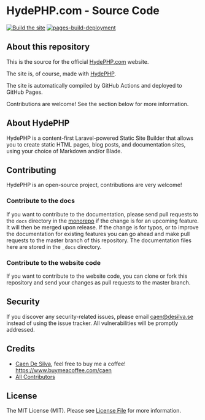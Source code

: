 # HydePHP.com - Source Code

[![Build the site](https://github.com/hydephp/hydephp.com/actions/workflows/build.yml/badge.svg)](https://github.com/hydephp/hydephp.com/actions/workflows/build.yml)
[![pages-build-deployment](https://github.com/hydephp/hydephp.com/actions/workflows/pages/pages-build-deployment/badge.svg)](https://github.com/hydephp/hydephp.com/actions/workflows/pages/pages-build-deployment)

## About this repository

This is the source for the official [HydePHP.com](https://hydephp.com/) website.

The site is, of course, made with [HydePHP](https://github.com/hydephp/hyde).

The site is automatically compiled by GitHub Actions and deployed to GitHub Pages.

Contributions are welcome! See the section below for more information.

## About HydePHP
HydePHP is a content-first Laravel-powered Static Site Builder that allows you to create static HTML pages, blog posts, and documentation sites,
using your choice of Markdown and/or Blade.

## Contributing

HydePHP is an open-source project, contributions are very welcome!

### Contribute to the docs

If you want to contribute to the documentation, please send pull requests to the `docs` directory in the [monorepo](https://github.com/hydephp/develop/tree/master/docs) if the change is for an upcoming feature. It will then be merged upon release. If the change is for typos, or to improve the documentation for existing features you can go ahead and make pull requests to the master branch of this repository. The documentation files here are stored in the `_docs` directory.

### Contribute to the website code

If you want to contribute to the website code, you can clone or fork this repository and send your changes as pull requests to the master branch.


## Security

If you discover any security-related issues, please email caen@desilva.se instead of using the issue tracker.
All vulnerabilities will be promptly addressed.

## Credits

-   [Caen De Silva](https://github.com/caendesilva), feel free to buy me a coffee! https://www.buymeacoffee.com/caen
-   [All Contributors](../../contributors)

## License

The MIT License (MIT). Please see [License File](LICENSE.md) for more information.
